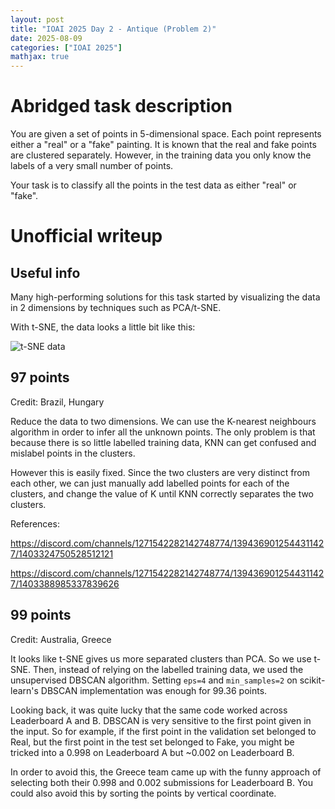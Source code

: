 ```yaml
---
layout: post
title: "IOAI 2025 Day 2 - Antique (Problem 2)"
date: 2025-08-09
categories: ["IOAI 2025"]
mathjax: true
---
```

# Abridged task description

You are given a set of points in 5-dimensional space. Each point represents either a "real" or a "fake" painting. It is known that the real and fake points are clustered separately. However, in the training data you only know the labels of a very small number of points.

Your task is to classify all the points in the test data as either "real" or "fake".

# Unofficial writeup

## Useful info

Many high-performing solutions for this task started by visualizing the data in 2 dimensions by techniques such as PCA/t-SNE.

With t-SNE, the data looks a little bit like this:

![t-SNE data](https://i.imgur.com/bq6yqTD.png)

## 97 points
Credit: Brazil, Hungary

Reduce the data to two dimensions. We can use the K-nearest neighbours algorithm in order to infer all the unknown points. The only problem is that because there is so little labelled training data, KNN can get confused and mislabel points in the clusters.

However this is easily fixed. Since the two clusters are very distinct from each other, we can just manually add labelled points for each of the clusters, and change the value of K until KNN correctly separates the two clusters.


References:

https://discord.com/channels/1271542282142748774/1394369012544311427/1403324750528512121

https://discord.com/channels/1271542282142748774/1394369012544311427/1403388985337839626


## 99 points
Credit: Australia, Greece

It looks like t-SNE gives us more separated clusters than PCA. So we use t-SNE. Then, instead of relying on the labelled training data, we used the unsupervised DBSCAN algorithm. Setting `eps=4` and `min_samples=2` on scikit-learn's DBSCAN implementation was enough for 99.36 points.

Looking back, it was quite lucky that the same code worked across Leaderboard A and B. DBSCAN is very sensitive to the first point given in the input. So for example, if the first point in the validation set belonged to Real, but the first point in the test set belonged to Fake, you might be tricked into a 0.998 on Leaderboard A but ~0.002 on Leaderboard B.

In order to avoid this, the Greece team came up with the funny approach of selecting both their 0.998 and 0.002 submissions for Leaderboard B. You could also avoid this by sorting the points by vertical coordinate.


